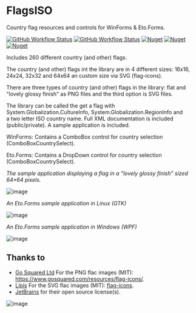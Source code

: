 # FlagsISO
Country flag resources and controls for WinForms &amp; Eto.Forms.

[![GitHub Workflow Status](https://img.shields.io/github/workflow/status/VPKSoft/FlagsISO/.NET%20Core%20Desktop?label=.NET%20Core%20Desktop)](https://github.com/VPKSoft/FlagsISO/actions/workflows/dotnet-desktop.yml) [![GitHub Workflow Status](https://img.shields.io/github/workflow/status/VPKSoft/FlagsISO/.NET%20Core%20NuGet%20publish?label=.NET%20Core%20NuGet%20publish)](https://github.com/VPKSoft/FlagsISO/actions/workflows/release_tag.yml) [![Nuget](https://img.shields.io/nuget/v/FlagsISO?label=FlagsISO)](https://www.nuget.org/packages/FlagsISO/) [![Nuget](https://img.shields.io/nuget/v/FlagsISO.WinForms?label=FlagsISO.WinForms)](https://www.nuget.org/packages/FlagsISO.WinForms/) [![Nuget](https://img.shields.io/nuget/v/FlagsISO.EtoForms?label=FlagsISO.EtoForms)](https://www.nuget.org/packages/FlagsISO.EtoForms/)

Includes 260 different country (and other) flags.

The country (and other) flags int the library are in 4 different sizes: 16x16, 24x24, 32x32 and 64x64 an custom size via SVG (flag-icons).

There are three types of country (and other) flags in the library: flat and "lovely glossy finish" as PNG files and the third option is SVG files.

The library can be called the get a flag with System.Globalization.CultureInfo, System.Globalization.RegionInfo and a two letter ISO country name.
Full XML documentation is included (public/private). A sample application is included.

WinForms: Contains a ComboBox control for country selection (ComboBoxCountrySelect).

Eto.Forms: Contains a DropDown control for country selection (ComboBoxCountrySelect).


_The sample application displaying a flag in a “lovely glossy finish” sized 64×64 pixels._

![image](https://user-images.githubusercontent.com/40712699/170834396-74a8ba92-2d9e-4012-b5ae-0cd0058c7f6b.png)

_An Eto.Forms sample application in Linux (GTK)_

![image](https://user-images.githubusercontent.com/40712699/170834428-e1ecabd7-d38b-40d2-9003-cfeae6803563.png)

_An Eto.Forms sample application in Windows (WPF)_

![image](https://user-images.githubusercontent.com/40712699/170834466-db1bf9c1-fd73-4f47-8f1c-0bacc101f5d3.png)


## Thanks to
* [Go Squared Ltd](https://www.gosquared.com) For the PNG flac images (MIT): https://www.gosquared.com/resources/flag-icons/.
* [Lipis](https://github.com/lipis) For the SVG flac images (MIT): [flag-icons](https://github.com/lipis/flag-icons).
* [JetBrains](http://www.jetbrains.com) for their open source license(s).

![image](https://user-images.githubusercontent.com/40712699/170834690-1a5816b1-9611-47d2-8a5a-6f4505d43b2f.png)
